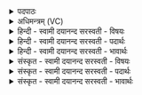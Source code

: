 <details><summary>पदपाठः</summary>

एधः॑। अ॒सि॒। ए॒धि॒षी॒महि॑। स॒मिदिति॑ स॒म्ऽइत्। अ॒सि॒। तेजः॑। अ॒सि॒। तेजः॑। मयि॑। धे॒हि॒। स॒माव॑व॒र्तीति॑ स॒म्ऽआव॑वर्ति। पृ॒थि॒वी। सम्। उ॒षाः। सम्। ऊँ॒ऽइत्यूँ॑। सूर्यः॑। सम्। ऊँ॒ऽइत्यूँ॑। विश्व॑म्। इ॒दम्। जग॑त्। वै॒श्वा॒न॒रज्यो॑ति॒रिति॑ वैश्वान॒रऽज्यो॑तिः। भू॒या॒स॒म्। वि॒भूनिति॑ वि॒ऽभून्। कामा॑न्। वि। अ॒श्न॒वै॒। भूः। स्वाहा॑। २३।
</details>

<details><summary>अधिमन्त्रम् (VC)</summary>

- समिद्देवता
- प्रजापतिर्ऋषिः
- स्वराडतिशक्वरी
- पञ्चमः
</details>

<details><summary>हिन्दी - स्वामी दयानन्द सरस्वती  - विषयः</summary>

अब प्रकरणगत विषय में फिर उपासना विषय कहते हैं ॥
</details>

<details><summary>हिन्दी - स्वामी दयानन्द सरस्वती  - पदार्थः</summary>

पदार्थान्वयभाषाः -  हे जगदीश्वर ! आप (एधः) बढ़ानेहारे (असि) हैं, जैसे (समित्) अग्नि का प्रकाशक इन्धन है, वैसे मनुष्यों के आत्मा का प्रकाश करनेहारे (असि) हैं और (तेजः) तीव्रबुद्धिवाले (असि) हैं, इससे (तेजः) ज्ञान के प्रकाश को (मयि) मुझ में (धेहि) धारण कीजिये। जो आप सर्वत्र (समाववर्त्ति) अच्छे प्रकार व्याप्त हो जिन आपने (पृथिवी) भूमि और (उषाः) उषा (सम्) अच्छे प्रकार उत्पन्न की (सूर्य्यः) सूर्य्य (सम्) अच्छे प्रकार उत्पन्न किया (इदम्) यह (विश्वम्) सब (जगत्) जगत् (सम्) उत्पन्न किया (उ) उसी (वैश्वानरज्योतिः) विश्व के नायक प्रकाशस्वरूप ब्रह्म को प्राप्त होके लोग (एधिषीमहि) नित्य बढ़ा करें, जैसे मैं (स्वाहा) सत्यवाणी वा क्रिया से (भूः) सत्तावाली प्रकृति (विभून्) व्यापक पदार्थ और (कामान्) कामों को (व्यश्नवै) प्राप्त होऊँ और सुखी (भूयासम्) होऊँ (उ) और वैसे तुम भी सिद्धकाम और सुखी होओ ॥२३ ॥
</details>

<details><summary>हिन्दी - स्वामी दयानन्द सरस्वती  - भावार्थः</summary>

भावार्थभाषाः -  हे मनुष्यो ! जिस शुद्ध, सर्वत्र व्यापक, सब के प्रकाशक, जगत् के उत्पादन, धारण, पालन और प्रलय करनेहारे ब्रह्म की उपासना करके तुम लोग जैसे आनन्दित होते हो, वैसे इस को प्राप्त होके हम भी आनन्दित होवें; आकाश, काल और दिशाओं को भी व्यापक जानें ॥२३ ॥
</details>

<details><summary>संस्कृत - स्वामी दयानन्द सरस्वती  - विषयः</summary>

अथ प्रकृतविषये पुनरुपासनाविषयमाह ॥
</details>

<details><summary>संस्कृत - स्वामी दयानन्द सरस्वती  - पदार्थः</summary>

पदार्थान्वयभाषाः -  हे जगदीश्वर ! त्वमेधोऽसि समिदसि तेजोऽसि, तस्मात् तेजो मयि धेहि। यो भवान् सर्वत्र समाववर्त्ति येन भवता पृथिव्युषाश्च संसृष्टा सूर्यः संसृष्ट इदं विश्वं जगत् संसृष्टम्, तदु वैश्वानरज्योतिर्ब्रह्म प्राप्य वयमेधिषीमहि, यथाऽहं स्वाहाभूर्विभून् कामान् व्यश्नवै सुखी न भूयासमु तथैव यूयमपि सिद्धकामाः सुखिनः स्यात ॥२३ ॥
</details>

<details><summary>संस्कृत - स्वामी दयानन्द सरस्वती  - भावार्थः</summary>

भावार्थभाषाः -  हे मनुष्याः ! यच्छुद्धं सर्वत्र व्यापकं सर्वप्रकाशकं जगत्स्रष्टृधर्तृप्रलयकृद् ब्रह्मोपास्य यूयमानन्दिता यथा भवत, तथैतल्लब्ध्वा वयमप्यानन्दिता भवेमाऽऽकाशकालदिशोऽपि विभून् जानीयाम ॥२३ ॥
</details>